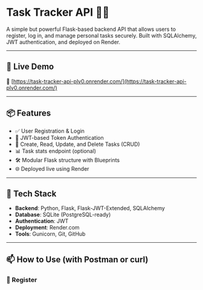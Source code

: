 # Task Tracker API 🧠✅

A simple but powerful Flask-based backend API that allows users to register, log in, and manage personal tasks securely. Built with SQLAlchemy, JWT authentication, and deployed on Render.

---

## 🚀 Live Demo

🔗 [https://task-tracker-api-plv0.onrender.com/](https://task-tracker-api-plv0.onrender.com/)

---

## 📦 Features

- ✅ User Registration & Login
- 🔐 JWT-based Token Authentication
- 📝 Create, Read, Update, and Delete Tasks (CRUD)
- 📊 Task stats endpoint (optional)
- 🛠️ Modular Flask structure with Blueprints
- 🌐 Deployed live using Render

---

## 🔧 Tech Stack

- **Backend**: Python, Flask, Flask-JWT-Extended, SQLAlchemy
- **Database**: SQLite (PostgreSQL-ready)
- **Authentication**: JWT
- **Deployment**: Render.com
- **Tools**: Gunicorn, Git, GitHub

---

## 📫 How to Use (with Postman or curl)

### 🔐 Register

